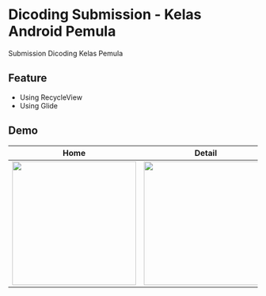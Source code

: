 # Dicoding Submission - Kelas Android Pemula
Submission Dicoding Kelas Pemula

## Feature
- Using RecycleView
- Using Glide

## Demo

| Home | Detail | About |
| ------------ | ------------- | ------------- |
| <img src="https://user-images.githubusercontent.com/33971466/66691592-c89bae80-ecc1-11e9-9750-2c2234a4cc44.png" width="250"> | <img src="https://user-images.githubusercontent.com/33971466/66691664-1dd7c000-ecc2-11e9-991c-4cb8ef78753f.png" width="250">| <img src="https://user-images.githubusercontent.com/33971466/66691681-4069d900-ecc2-11e9-8c94-5026449e4138.png" width="250">| 

